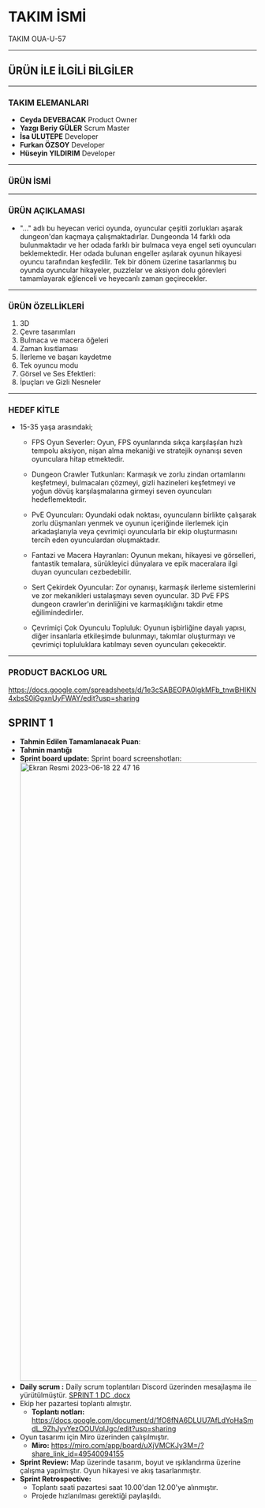 # TAKIM İSMİ
TAKIM OUA-U-57

---

## ÜRÜN İLE İLGİLİ BİLGİLER

---

### TAKIM ELEMANLARI

- **Ceyda DEVEBACAK** Product Owner
- **Yazgı Beriy GÜLER** Scrum Master
- **İsa ULUTEPE**  Developer
- **Furkan ÖZSOY** Developer
- **Hüseyin YILDIRIM** Developer
---

### ÜRÜN İSMİ

---

### ÜRÜN AÇIKLAMASI

- "..." adlı bu heyecan verici oyunda, oyuncular çeşitli zorlukları aşarak dungeon'dan kaçmaya çalışmaktadırlar. Dungeonda 14 farklı oda bulunmaktadır ve her odada farklı bir bulmaca veya engel seti oyuncuları beklemektedir. Her odada bulunan engeller aşılarak oyunun hikayesi oyuncu tarafından keşfedilir. Tek bir dönem üzerine tasarlanmış bu oyunda oyuncular hikayeler, puzzlelar ve aksiyon dolu görevleri tamamlayarak eğlenceli ve heyecanlı zaman geçirecekler.

---

### ÜRÜN ÖZELLİKLERİ

1. 3D
2. Çevre tasarımları
3. Bulmaca ve macera öğeleri 
4. Zaman kısıtlaması
5. İlerleme ve başarı kaydetme
6. Tek oyuncu modu
7. Görsel ve Ses Efektleri:
8. İpuçları ve Gizli Nesneler

---

### HEDEF KİTLE

- 15-35 yaşa arasındaki;
  * FPS Oyun Severler: Oyun, FPS oyunlarında sıkça karşılaşılan hızlı tempolu aksiyon, nişan alma mekaniği ve stratejik oynanışı seven oyunculara hitap etmektedir.

  * Dungeon Crawler Tutkunları: Karmaşık ve zorlu zindan ortamlarını keşfetmeyi, bulmacaları çözmeyi, gizli hazineleri keşfetmeyi ve yoğun dövüş karşılaşmalarına girmeyi seven oyuncuları hedeflemektedir.

  * PvE Oyuncuları: Oyundaki odak noktası, oyuncuların birlikte çalışarak zorlu düşmanları yenmek ve oyunun içeriğinde ilerlemek için arkadaşlarıyla veya çevrimiçi oyuncularla bir ekip oluşturmasını tercih eden oyunculardan oluşmaktadır.

  * Fantazi ve Macera Hayranları: Oyunun mekanı, hikayesi ve görselleri, fantastik temalara, sürükleyici dünyalara ve epik maceralara ilgi duyan oyuncuları cezbedebilir.

  * Sert Çekirdek Oyuncular: Zor oynanışı, karmaşık ilerleme sistemlerini ve zor mekanikleri ustalaşmayı seven oyuncular. 3D PvE FPS dungeon crawler'ın derinliğini ve karmaşıklığını takdir etme eğilimindedirler.

  * Çevrimiçi Çok Oyunculu Topluluk: Oyunun işbirliğine dayalı yapısı, diğer insanlarla etkileşimde bulunmayı, takımlar oluşturmayı ve çevrimiçi topluluklara katılmayı seven oyuncuları çekecektir.

---

### PRODUCT BACKLOG URL
https://docs.google.com/spreadsheets/d/1e3cSABEOPA0IgkMFb_tnwBHIKN4xbsS0iGgxnUyFWAY/edit?usp=sharing

## SPRINT 1
- **Tahmin Edilen Tamamlanacak Puan**:
- **Tahmin mantığı**
- **Sprint board update:** Sprint board screenshotları:
  <img width="1254" alt="Ekran Resmi 2023-06-18 22 47 16" src="https://github.com/ceydadvbck/OUA-U-57/assets/109868640/d4cb8175-329d-4fd7-b1bd-fc7209b1c6d0">
- **Daily scrum :** Daily scrum toplantıları Discord üzerinden mesajlaşma ile yürütülmüştür.
[SPRINT 1 DC .docx](https://github.com/ceydadvbck/OUA-U-57/files/11782298/SPRINT.1.DC.docx)
- Ekip her pazartesi toplantı almıştır.
  * **Toplantı notları:** https://docs.google.com/document/d/1fO8fNA6DLUU7AfLdYoHaSmdL_9ZhJyvYezOOUVqIJgc/edit?usp=sharing
- Oyun tasarımı için Miro üzerinden çalışılmıştır.
  * **Miro:** https://miro.com/app/board/uXjVMCKJy3M=/?share_link_id=49540094155
- **Sprint Review:** Map üzerinde tasarım, boyut ve ışıklandırma üzerine çalışma yapılmıştır. Oyun hikayesi ve akış tasarlanmıştır.
- **Sprint Retrospective:**
  * Toplantı saati pazartesi saat 10.00'dan 12.00'ye alınmıştır.
  * Projede hızlanılması gerektiği paylaşıldı.


